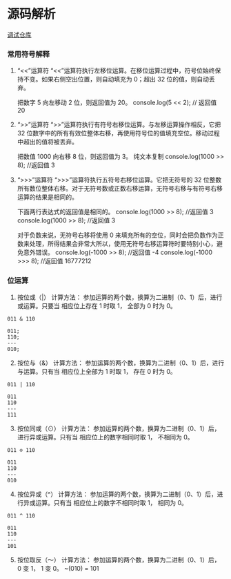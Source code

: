 # 源码解析

[调试仓库](https://github.com/18355166248/my-debug-react18)

### 常用符号解释

1. “<<”运算符
   “<<”运算符执行左移位运算。在移位运算过程中，符号位始终保持不变。如果右侧空出位置，则自动填充为 0；超出 32 位的值，则自动丢弃。

   把数字 5 向左移动 2 位，则返回值为 20。
   console.log(5 << 2); // 返回值 20

2. “>>”运算符
   “>>”运算符执行有符号右移位运算。与左移运算操作相反，它把 32 位数字中的所有有效位整体右移，再使用符号位的值填充空位。移动过程中超出的值将被丢弃。

   把数值 1000 向右移 8 位，则返回值为 3。
   纯文本复制
   console.log(1000 >> 8); //返回值 3

3. “>>>”运算符
   “>>>”运算符执行五符号右移位运算。它把无符号的 32 位整数所有数位整体右移。对于无符号数或正数右移运算，无符号右移与有符号右移运算的结果是相同的。

   下面两行表达式的返回值是相同的。
   console.log(1000 >> 8); //返回值 3
   console.log(1000 >> 8); //返回值 3

   对于负数来说，无符号右移将使用 0 来填充所有的空位，同时会把负数作为正数来处理，所得结果会非常大所以，使用无符号右移运算符时要特别小心，避免意外错误。
   console.log(-1000 >> 8); //返回值 -4
   console.log(-1000 >>> 8); //返回值 16777212

### 位运算

1. 按位或（|）
   计算方法：
   参加运算的两个数，换算为二进制（0、1）后，进行或运算。只要当 相应位上存在 1 时取 1， 全部为 0 时为 0。

```
011 & 110

011;
110;
---
010;
```

2. 按位与（&）
   计算方法：
   参加运算的两个数，换算为二进制（0、1）后，进行与运算。只有当 相应位上全部为 1 时取 1， 存在 0 时为 0。

```
011 | 110

011
110
---
111
```

3. 按位同或（⊙）
   计算方法：
   参加运算的两个数，换算为二进制（0、1）后，进行异或运算。只有当 相应位上的数字相同时取 1， 不相同为 0。

```
011 ⊙ 110

011
110
---
010
```

4. 按位异或（^）
   计算方法：
   参加运算的两个数，换算为二进制（0、1）后，进行异或运算。只有当 相应位上的数字不相同时取 1， 相同为 0。

```
011 ^ 110

011
110
---
101
```

5. 按位取反（～）
   计算方法：
   参加运算的两个数，换算为二进制（0、1）后， 0 变 1， 1 变 0。
   ~(010) = 101
